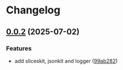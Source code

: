 # Changelog

## [0.0.2](https://github.com/umefy/godash/compare/v0.0.1...v0.0.2) (2025-07-02)


### Features

* add sliceskit, jsonkit and logger ([99ab282](https://github.com/umefy/godash/commit/99ab282bdefe0680a743c4c29a6459b6ab8506ee))
